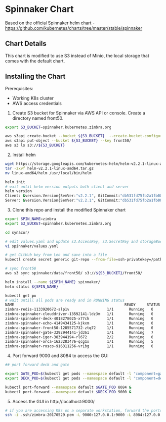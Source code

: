 # Spinnaker Chart

Based on the official Spinnaker helm chart - https://github.com/kubernetes/charts/tree/master/stable/spinnaker

## Chart Details
This chart is modified to use S3 instead of Minio, the local storage that comes with the default chart.

## Installing the Chart

Prerequisites:

- Working K8s cluster
- AWS access credentials

1. Create S3 bucket for Spinnaker via AWS API or console. Create a directory named front50.

```bash
export S3_BUCKET=spinnaker.kubernetes.zimbra.org

aws s3api create-bucket --bucket ${S3_BUCKET}  --create-bucket-configuration LocationConstraint=us-west-2
aws s3api put-object --bucket ${S3_BUCKET} --key front50/
aws s3 ls s3://${S3_BUCKET}
```

2. Install helm

```bash
wget https://storage.googleapis.com/kubernetes-helm/helm-v2.2.1-linux-amd64.tar.gz
tar -zxvf helm-v2.2.1-linux-amd64.tar.gz
mv linux-amd64/helm /usr/local/bin/helm

helm init
# wait until helm version outputs both client and server
helm version
Client: &version.Version{SemVer:"v2.2.1", GitCommit:"db531fd75fb2a1fb0841a98d9e55c58c21f70f4c", GitTreeState:"clean"}
Server: &version.Version{SemVer:"v2.2.1", GitCommit:"db531fd75fb2a1fb0841a98d9e55c58c21f70f4c", GitTreeState:"clean"}
```

3. Clone this repo and install the modified Spinnaker chart

```bash
export SPIN_NAME=zimbra
export S3_BUCKET=spinnaker.kubernetes.zimbra.org

cd synacor/

# edit values.yaml and update s3.AccessKey, s3.SecretKey and storageBucket to match step #1
vi spinnaker/values.yaml

# get GitHub key from Leo and save into a file
kubectl create secret generic git-repo --from-file=ssh-privatekey=/path/to/key

# sync front50
aws s3 sync spinnaker/data/front50/ s3://${S3_BUCKET}/front50/

helm install --name ${SPIN_NAME} spinnaker/
helm status ${SPIN_NAME}

kubectl get po
# wait untill all pods are ready and in RUNNING status
NAME                                                  READY     STATUS    RESTARTS   AGE
zimbra-redis-1133920672-slp1v                 1/1       Running   0          3d
zimbra-spinnaker-clouddriver-13592141-ldz3m   1/1       Running   0          3d
zimbra-spinnaker-deck-4018278025-x77ch        1/1       Running   0          3d
zimbra-spinnaker-echo-4149434125-kjkxm        1/1       Running   0          3d
zimbra-spinnaker-front50-1285571732-ztq72     1/1       Running   0          3d
zimbra-spinnaker-gate-3292944141-jd361        1/1       Running   7          3d
zimbra-spinnaker-igor-383944194-rl672         2/2       Running   0          3d
zimbra-spinnaker-orca-1623283476-qcg1x        1/1       Running   5          3d
zimbra-spinnaker-rosco-916311256-vr1bg        1/1       Running   0          3d
```

4. Port forward 9000 and 8084 to access the GUI

```bash
## port forward deck and gate

export GATE_POD=$(kubectl get pods --namespace default -l "component=gate,app=${SPIN_NAME}-spinnaker" -o jsonpath="{.items[0].metadata.name}")
export DECK_POD=$(kubectl get pods --namespace default -l "component=deck,app=${SPIN_NAME}-spinnaker" -o jsonpath="{.items[0].metadata.name}")

kubectl port-forward --namespace default $GATE_POD 8084 &
kubectl port-forward --namespace default $DECK_POD 9000 &
```

5. Access the GUI in http://localhost:9000/ 

```bash
# if you are accessing K8s on a separate workstation, forward the ports on a new SSH tunnel
ssh -i .ssh/zimbra-20170529.pem -L 9000:127.0.0.1:9000 -L 8084:127.0.0.1:8084 ubuntu@35.161.227.109
```
